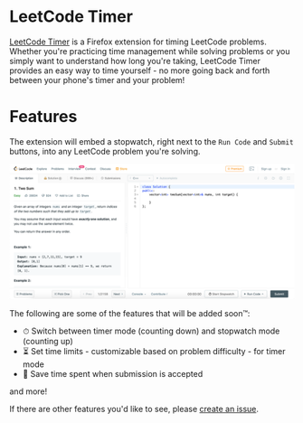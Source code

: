 # LeetCode Timer

[LeetCode Timer](https://addons.mozilla.org/en-US/firefox/addon/leetcode-timer/) is a Firefox extension for timing LeetCode problems. Whether you're practicing time management while solving problems or you simply want to understand how long you're taking, LeetCode Timer provides an easy way to time yourself - no more going back and forth between your phone's timer and your problem!

# Features

The extension will embed a stopwatch, right next to the `Run Code` and `Submit` buttons, into any LeetCode problem you're solving.

![Screenshot of a LeetCode problem page with LeetCode Timer enabled](screenshot.png?raw=true)

The following are some of the features that will be added soon™:
- ⏱ Switch between timer mode (counting down) and stopwatch mode (counting up)
- ⏳ Set time limits - customizable based on problem difficulty - for timer mode
- 💾 Save time spent when submission is accepted

and more!

If there are other features you'd like to see, please [create an issue](https://github.com/briankosw/leetcode-timer/issues/new).

